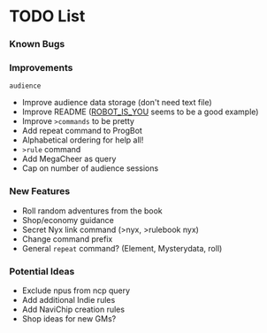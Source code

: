 # TODO List

### Known Bugs

### Improvements
`audience`
- Improve audience data storage (don't need text file)
- Improve README ([ROBOT_IS_YOU](https://github.com/RocketRace/robot-is-you) seems to be a good example)
- Improve `>commands` to be pretty
- Add repeat command to ProgBot
- Alphabetical ordering for help all!
- `>rule` command
- Add MegaCheer as query
- Cap on number of audience sessions

### New Features
- Roll random adventures from the book
- Shop/economy guidance
- Secret Nyx link command (>nyx, >rulebook nyx)
- Change command prefix
- General `repeat` command? (Element, Mysterydata, roll)

### Potential Ideas
- Exclude npus from ncp query
- Add additional Indie rules
- Add NaviChip creation rules
- Shop ideas for new GMs?
